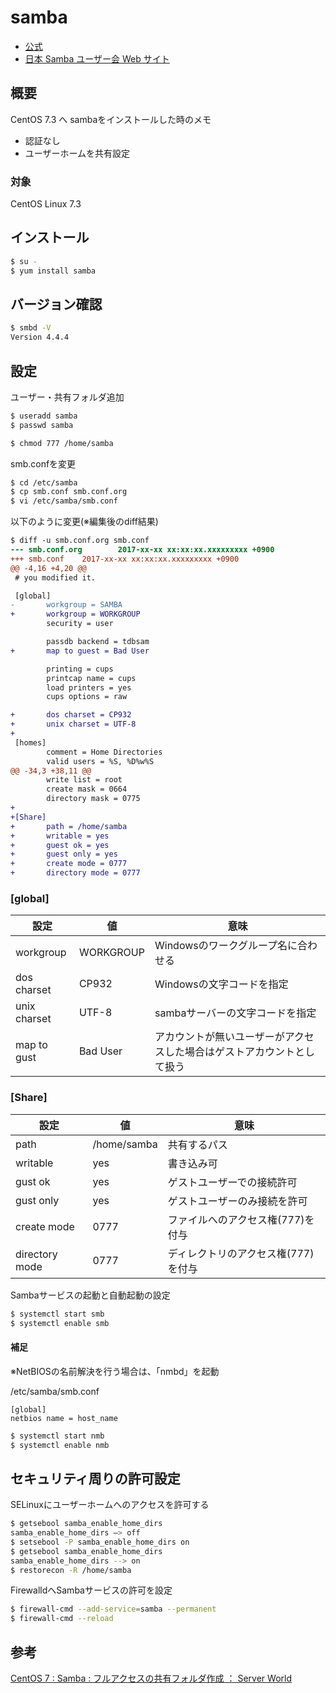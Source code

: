# samba

- [公式](https://www.samba.org/)
- [日本 Samba ユーザー会 Web サイト](http://www.samba.gr.jp/)

## 概要

CentOS 7.3 へ sambaをインストールした時のメモ

- 認証なし
- ユーザーホームを共有設定

### 対象

CentOS Linux 7.3

## インストール

```sh
$ su -
$ yum install samba
```

## バージョン確認

```sh
$ smbd -V
Version 4.4.4
```

## 設定

ユーザー・共有フォルダ追加
```sh
$ useradd samba
$ passwd samba

$ chmod 777 /home/samba
```

smb.confを変更
```sh
$ cd /etc/samba
$ cp smb.conf smb.conf.org
$ vi /etc/samba/smb.conf
```

以下のように変更(※編集後のdiff結果)
```diff
$ diff -u smb.conf.org smb.conf
--- smb.conf.org        2017-xx-xx xx:xx:xx.xxxxxxxxx +0900
+++ smb.conf    2017-xx-xx xx:xx:xx.xxxxxxxxx +0900
@@ -4,16 +4,20 @@
 # you modified it.

 [global]
-       workgroup = SAMBA
+       workgroup = WORKGROUP
        security = user

        passdb backend = tdbsam
+       map to guest = Bad User

        printing = cups
        printcap name = cups
        load printers = yes
        cups options = raw

+       dos charset = CP932
+       unix charset = UTF-8
+
 [homes]
        comment = Home Directories
        valid users = %S, %D%w%S
@@ -34,3 +38,11 @@
        write list = root
        create mask = 0664
        directory mask = 0775
+
+[Share]
+       path = /home/samba
+       writable = yes
+       guest ok = yes
+       guest only = yes
+       create mode = 0777
+       directory mode = 0777
```

### \[global\]
|設定        |値       |意味                                                                  |
|------------|---------|----------------------------------------------------------------------|
|workgroup   |WORKGROUP|Windowsのワークグループ名に合わせる                                   |
|dos charset |CP932    |Windowsの文字コードを指定                                             |
|unix charset|UTF-8    |sambaサーバーの文字コードを指定                                       |
|map to gust |Bad User |アカウントが無いユーザーがアクセスした場合はゲストアカウントとして扱う|

### \[Share\]
|設定          |値         |意味                                                                |
|------------  |-----------|--------------------------------------------------------------------|
|path          |/home/samba|共有するパス                                                        |
|writable      |yes        |書き込み可                                                          |
|gust ok       |yes        |ゲストユーザーでの接続許可                                          |
|gust only     |yes        |ゲストユーザーのみ接続を許可                                        |
|create mode   |0777       |ファイルへのアクセス権(777)を付与                                   |
|directory mode|0777       |ディレクトリのアクセス権(777)を付与                                 |

Sambaサービスの起動と自動起動の設定
```sh
$ systemctl start smb
$ systemctl enable smb
```

#### 補足
※NetBIOSの名前解決を行う場合は、「nmbd」を起動

/etc/samba/smb.conf
```
[global]
netbios name = host_name
```

```sh
$ systemctl start nmb
$ systemctl enable nmb
```

## セキュリティ周りの許可設定

SELinuxにユーザーホームへのアクセスを許可する
```sh
$ getsebool samba_enable_home_dirs
samba_enable_home_dirs –> off
$ setsebool -P samba_enable_home_dirs on
$ getsebool samba_enable_home_dirs
samba_enable_home_dirs --> on
$ restorecon -R /home/samba
```

FirewalldへSambaサービスの許可を設定
```sh
$ firewall-cmd --add-service=samba --permanent
$ firewall-cmd --reload
```

## 参考

[CentOS 7 : Samba : フルアクセスの共有フォルダ作成 ： Server World](https://www.server-world.info/query?os=CentOS_7&p=samba)
